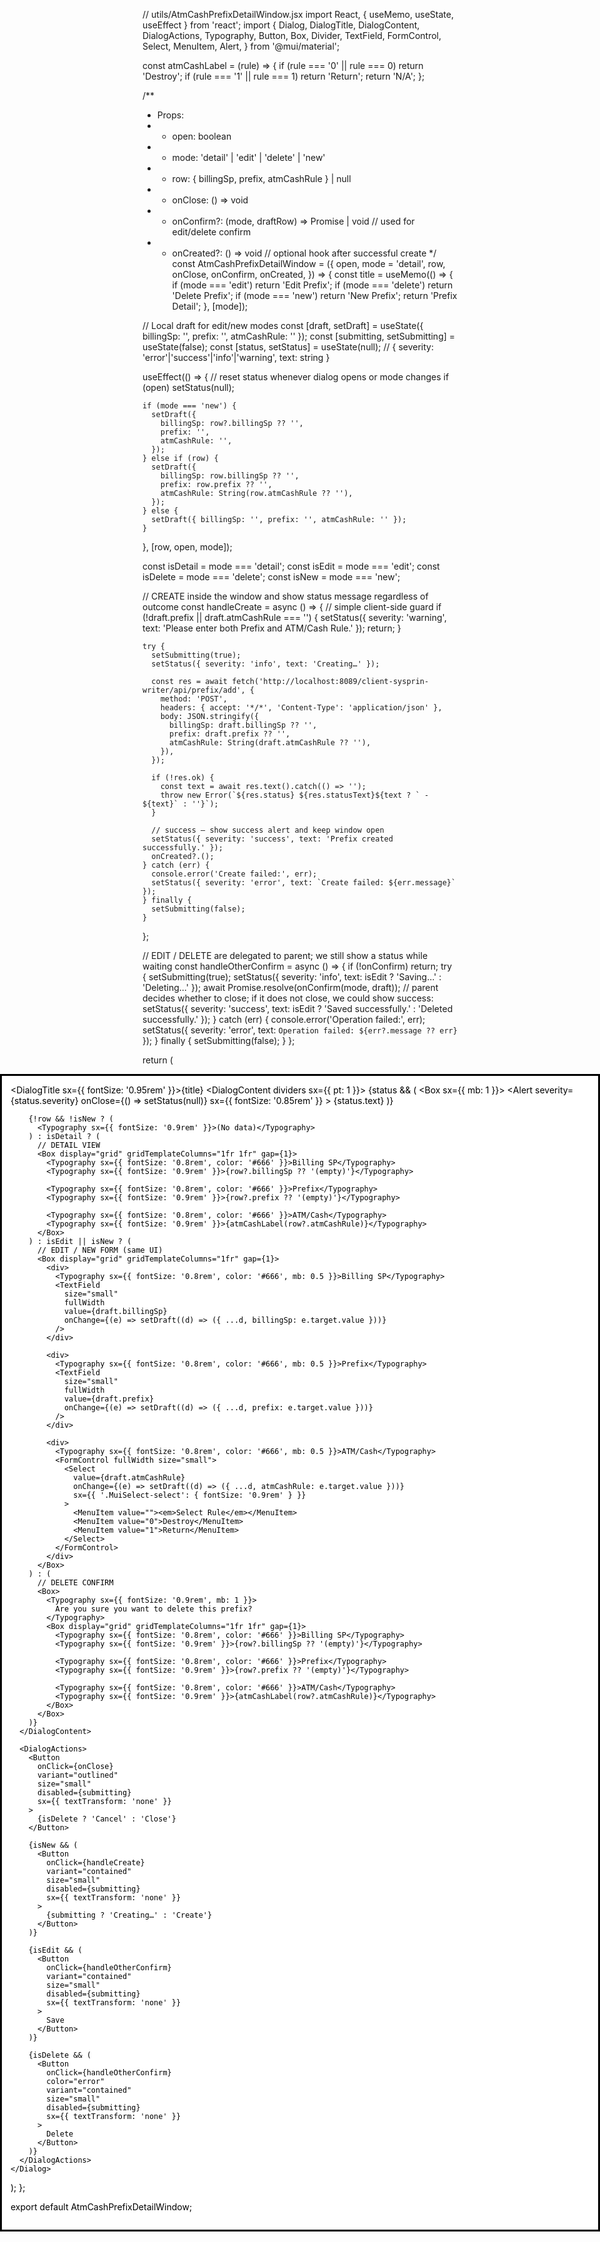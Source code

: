 // utils/AtmCashPrefixDetailWindow.jsx
import React, { useMemo, useState, useEffect } from 'react';
import {
  Dialog,
  DialogTitle,
  DialogContent,
  DialogActions,
  Typography,
  Button,
  Box,
  Divider,
  TextField,
  FormControl,
  Select,
  MenuItem,
  Alert,
} from '@mui/material';

const atmCashLabel = (rule) => {
  if (rule === '0' || rule === 0) return 'Destroy';
  if (rule === '1' || rule === 1) return 'Return';
  return 'N/A';
};

/**
 * Props:
 * - open: boolean
 * - mode: 'detail' | 'edit' | 'delete' | 'new'
 * - row: { billingSp, prefix, atmCashRule } | null
 * - onClose: () => void
 * - onConfirm?: (mode, draftRow) => Promise<void> | void   // used for edit/delete confirm
 * - onCreated?: () => void                                 // optional hook after successful create
 */
const AtmCashPrefixDetailWindow = ({
  open,
  mode = 'detail',
  row,
  onClose,
  onConfirm,
  onCreated,
}) => {
  const title = useMemo(() => {
    if (mode === 'edit') return 'Edit Prefix';
    if (mode === 'delete') return 'Delete Prefix';
    if (mode === 'new') return 'New Prefix';
    return 'Prefix Detail';
  }, [mode]);

  // Local draft for edit/new modes
  const [draft, setDraft] = useState({ billingSp: '', prefix: '', atmCashRule: '' });
  const [submitting, setSubmitting] = useState(false);
  const [status, setStatus] = useState(null); // { severity: 'error'|'success'|'info'|'warning', text: string }

  useEffect(() => {
    // reset status whenever dialog opens or mode changes
    if (open) setStatus(null);

    if (mode === 'new') {
      setDraft({
        billingSp: row?.billingSp ?? '',
        prefix: '',
        atmCashRule: '',
      });
    } else if (row) {
      setDraft({
        billingSp: row.billingSp ?? '',
        prefix: row.prefix ?? '',
        atmCashRule: String(row.atmCashRule ?? ''),
      });
    } else {
      setDraft({ billingSp: '', prefix: '', atmCashRule: '' });
    }
  }, [row, open, mode]);

  const isDetail = mode === 'detail';
  const isEdit = mode === 'edit';
  const isDelete = mode === 'delete';
  const isNew = mode === 'new';

  // CREATE inside the window and show status message regardless of outcome
  const handleCreate = async () => {
    // simple client-side guard
    if (!draft.prefix || draft.atmCashRule === '') {
      setStatus({ severity: 'warning', text: 'Please enter both Prefix and ATM/Cash Rule.' });
      return;
    }

    try {
      setSubmitting(true);
      setStatus({ severity: 'info', text: 'Creating…' });

      const res = await fetch('http://localhost:8089/client-sysprin-writer/api/prefix/add', {
        method: 'POST',
        headers: { accept: '*/*', 'Content-Type': 'application/json' },
        body: JSON.stringify({
          billingSp: draft.billingSp ?? '',
          prefix: draft.prefix ?? '',
          atmCashRule: String(draft.atmCashRule ?? ''),
        }),
      });

      if (!res.ok) {
        const text = await res.text().catch(() => '');
        throw new Error(`${res.status} ${res.statusText}${text ? ` - ${text}` : ''}`);
      }

      // success — show success alert and keep window open
      setStatus({ severity: 'success', text: 'Prefix created successfully.' });
      onCreated?.();
    } catch (err) {
      console.error('Create failed:', err);
      setStatus({ severity: 'error', text: `Create failed: ${err.message}` });
    } finally {
      setSubmitting(false);
    }
  };

  // EDIT / DELETE are delegated to parent; we still show a status while waiting
  const handleOtherConfirm = async () => {
    if (!onConfirm) return;
    try {
      setSubmitting(true);
      setStatus({ severity: 'info', text: isEdit ? 'Saving…' : 'Deleting…' });
      await Promise.resolve(onConfirm(mode, draft));
      // parent decides whether to close; if it does not close, we could show success:
      setStatus({ severity: 'success', text: isEdit ? 'Saved successfully.' : 'Deleted successfully.' });
    } catch (err) {
      console.error('Operation failed:', err);
      setStatus({ severity: 'error', text: `Operation failed: ${err?.message ?? err}` });
    } finally {
      setSubmitting(false);
    }
  };

  return (
    <Dialog open={open} onClose={onClose} maxWidth="xs" fullWidth>
      <DialogTitle sx={{ fontSize: '0.95rem' }}>{title}</DialogTitle>
      <Divider />
      <DialogContent dividers sx={{ pt: 1 }}>
        {status && (
          <Box sx={{ mb: 1 }}>
            <Alert
              severity={status.severity}
              onClose={() => setStatus(null)}
              sx={{ fontSize: '0.85rem' }}
            >
              {status.text}
            </Alert>
          </Box>
        )}

        {!row && !isNew ? (
          <Typography sx={{ fontSize: '0.9rem' }}>(No data)</Typography>
        ) : isDetail ? (
          // DETAIL VIEW
          <Box display="grid" gridTemplateColumns="1fr 1fr" gap={1}>
            <Typography sx={{ fontSize: '0.8rem', color: '#666' }}>Billing SP</Typography>
            <Typography sx={{ fontSize: '0.9rem' }}>{row?.billingSp ?? '(empty)'}</Typography>

            <Typography sx={{ fontSize: '0.8rem', color: '#666' }}>Prefix</Typography>
            <Typography sx={{ fontSize: '0.9rem' }}>{row?.prefix ?? '(empty)'}</Typography>

            <Typography sx={{ fontSize: '0.8rem', color: '#666' }}>ATM/Cash</Typography>
            <Typography sx={{ fontSize: '0.9rem' }}>{atmCashLabel(row?.atmCashRule)}</Typography>
          </Box>
        ) : isEdit || isNew ? (
          // EDIT / NEW FORM (same UI)
          <Box display="grid" gridTemplateColumns="1fr" gap={1}>
            <div>
              <Typography sx={{ fontSize: '0.8rem', color: '#666', mb: 0.5 }}>Billing SP</Typography>
              <TextField
                size="small"
                fullWidth
                value={draft.billingSp}
                onChange={(e) => setDraft((d) => ({ ...d, billingSp: e.target.value }))}
              />
            </div>

            <div>
              <Typography sx={{ fontSize: '0.8rem', color: '#666', mb: 0.5 }}>Prefix</Typography>
              <TextField
                size="small"
                fullWidth
                value={draft.prefix}
                onChange={(e) => setDraft((d) => ({ ...d, prefix: e.target.value }))}
              />
            </div>

            <div>
              <Typography sx={{ fontSize: '0.8rem', color: '#666', mb: 0.5 }}>ATM/Cash</Typography>
              <FormControl fullWidth size="small">
                <Select
                  value={draft.atmCashRule}
                  onChange={(e) => setDraft((d) => ({ ...d, atmCashRule: e.target.value }))}
                  sx={{ '.MuiSelect-select': { fontSize: '0.9rem' } }}
                >
                  <MenuItem value=""><em>Select Rule</em></MenuItem>
                  <MenuItem value="0">Destroy</MenuItem>
                  <MenuItem value="1">Return</MenuItem>
                </Select>
              </FormControl>
            </div>
          </Box>
        ) : (
          // DELETE CONFIRM
          <Box>
            <Typography sx={{ fontSize: '0.9rem', mb: 1 }}>
              Are you sure you want to delete this prefix?
            </Typography>
            <Box display="grid" gridTemplateColumns="1fr 1fr" gap={1}>
              <Typography sx={{ fontSize: '0.8rem', color: '#666' }}>Billing SP</Typography>
              <Typography sx={{ fontSize: '0.9rem' }}>{row?.billingSp ?? '(empty)'}</Typography>

              <Typography sx={{ fontSize: '0.8rem', color: '#666' }}>Prefix</Typography>
              <Typography sx={{ fontSize: '0.9rem' }}>{row?.prefix ?? '(empty)'}</Typography>

              <Typography sx={{ fontSize: '0.8rem', color: '#666' }}>ATM/Cash</Typography>
              <Typography sx={{ fontSize: '0.9rem' }}>{atmCashLabel(row?.atmCashRule)}</Typography>
            </Box>
          </Box>
        )}
      </DialogContent>

      <DialogActions>
        <Button
          onClick={onClose}
          variant="outlined"
          size="small"
          disabled={submitting}
          sx={{ textTransform: 'none' }}
        >
          {isDelete ? 'Cancel' : 'Close'}
        </Button>

        {isNew && (
          <Button
            onClick={handleCreate}
            variant="contained"
            size="small"
            disabled={submitting}
            sx={{ textTransform: 'none' }}
          >
            {submitting ? 'Creating…' : 'Create'}
          </Button>
        )}

        {isEdit && (
          <Button
            onClick={handleOtherConfirm}
            variant="contained"
            size="small"
            disabled={submitting}
            sx={{ textTransform: 'none' }}
          >
            Save
          </Button>
        )}

        {isDelete && (
          <Button
            onClick={handleOtherConfirm}
            color="error"
            variant="contained"
            size="small"
            disabled={submitting}
            sx={{ textTransform: 'none' }}
          >
            Delete
          </Button>
        )}
      </DialogActions>
    </Dialog>
  );
};

export default AtmCashPrefixDetailWindow;
